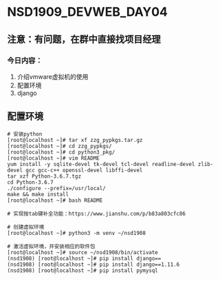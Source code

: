 # NSD1909_DEVWEB_DAY04

## 注意：有问题，在群中直接找项目经理

### 今日内容：

1. 介绍vmware虚拟机的使用
2. 配置环境
3. django

## 配置环境

```shell
# 安装python
[root@localhost ~]# tar xf zzg_pypkgs.tar.gz
[root@localhost ~]# cd zzg_pypkgs/
[root@localhost ~]# cd python3_pkg/
[root@localhost ~]# vim README
yum install -y sqlite-devel tk-devel tcl-devel readline-devel zlib-devel gcc gcc-c++ openssl-devel libffi-devel
tar xzf Python-3.6.7.tgz
cd Python-3.6.7
./configure --prefix=/usr/local/
make && make install
[root@localhost ~]# bash README

# 实现按tab键补全功能：https://www.jianshu.com/p/b83a803cfc86

# 创建虚拟环境
[root@localhost ~]# python3 -m venv ~/nsd1908

# 激活虚拟环境，并安装相应的软件包
[root@localhost ~]# source ~/nsd1908/bin/activate
(nsd1908) [root@localhost ~]# pip install django==
(nsd1908) [root@localhost ~]# pip install django==1.11.6
(nsd1908) [root@localhost ~]# pip install pymysql

```



















